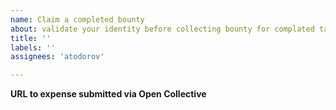 ```yaml
---
name: Claim a completed bounty
about: validate your identity before collecting bounty for complated tasks
title: ''
labels: ''
assignees: 'atodorov'

---
```


**URL to expense submitted via Open Collective**
